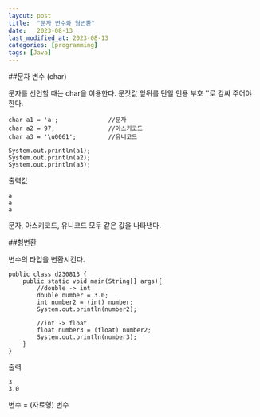 ```yaml
---
layout: post
title:  "문자 변수와 형변환"
date:   2023-08-13
last_modified_at: 2023-08-13
categories: [programming]
tags: [Java]
---
```

##문자 변수 (char)

문자를 선언할 때는 char을 이용한다.
문잣값 앞뒤를 단일 인용 부호 ''로 감싸 주어야 한다.
```
char a1 = 'a';              //문자  
char a2 = 97;               //아스키코드
char a3 = '\u0061';         //유니코드

System.out.println(a1);
System.out.println(a2);
System.out.println(a3);
```
출력값
```
a
a
a
```
문자, 아스키코드, 유니코드 모두 같은 값을 나타낸다.

##형변환

변수의 타입을 변환시킨다.
```
public class d230813 {
    public static void main(String[] args){
        //double -> int
        double number = 3.0;
        int number2 = (int) number;
        System.out.println(number2);

        //int -> float
        float number3 = (float) number2;
        System.out.println(number3);
    }
}
```

출력
```
3
3.0
```
변수 = (자료형) 변수